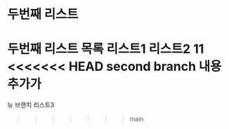 # 두번째 리스트
두번째 리스트 목록
리스트1
리스트2
11
<<<<<<< HEAD
second branch 내용 추가가
=======
뉴 브랜치 리스트3
>>>>>>> main
